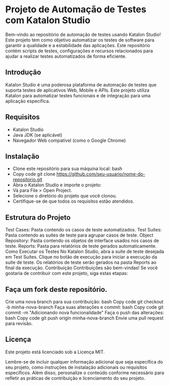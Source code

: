 # Projeto de Automação de Testes com Katalon Studio
Bem-vindo ao repositório de automação de testes usando Katalon Studio! Este projeto tem como objetivo automatizar os testes de software para garantir a qualidade e a estabilidade das aplicações. Este repositório contém scripts de testes, configurações e recursos relacionados para ajudar a realizar testes automatizados de forma eficiente.

## Introdução
Katalon Studio é uma poderosa plataforma de automação de testes que suporta testes de aplicativos Web, Mobile e APIs. Este projeto utiliza Katalon para automatizar testes funcionais e de integração para uma aplicação específica.

## Requisitos
* Katalon Studio
* Java JDK (se aplicável)
* Navegador Web compatível (como o Google Chrome)
  
## Instalação
* Clone este repositório para sua máquina local:
bash
* Copy code
git clone https://github.com/seu-usuario/nome-do-repositorio.git
* Abra o Katalon Studio e importe o projeto:
* Vá para File > Open Project.
* Selecione o diretório do projeto que você clonou.
* Certifique-se de que todos os requisitos estão atendidos.

## Estrutura do Projeto
Test Cases: Pasta contendo os casos de teste automatizados.
Test Suites: Pasta contendo as suítes de teste para agrupar casos de teste.
Object Repository: Pasta contendo os objetos de interface usados nos casos de teste.
Reports: Pasta para relatórios de teste gerados automaticamente.
Como Executar os Testes
No Katalon Studio, abra a suíte de teste desejada em Test Suites.
Clique no botão de execução para iniciar a execução da suíte de teste.
Os relatórios de teste serão gerados na pasta Reports ao final da execução.
Contribuição
Contribuições são bem-vindas! Se você gostaria de contribuir com este projeto, siga estas etapas:

## Faça um fork deste repositório.
Crie uma nova branch para sua contribuição:
bash
Copy code
git checkout -b minha-nova-branch
Faça suas alterações e commit:
bash
Copy code
git commit -m "Adicionando nova funcionalidade"
Faça o push das alterações:
bash
Copy code
git push origin minha-nova-branch
Envie uma pull request para revisão.

## Licença
Este projeto está licenciado sob a Licença MIT.

Lembre-se de incluir qualquer informação adicional que seja específica do seu projeto, como instruções de instalação adicionais ou requisitos específicos. Além disso, personalize o conteúdo conforme necessário para refletir as práticas de contribuição e licenciamento do seu projeto.







